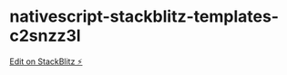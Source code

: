 # nativescript-stackblitz-templates-c2snzz3l

[Edit on StackBlitz ⚡️](https://stackblitz.com/edit/nativescript-stackblitz-templates-fkfssx)